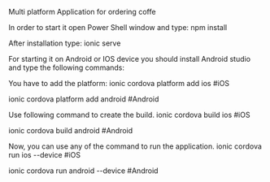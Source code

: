 Multi platform Application for ordering coffe


In order to start it open Power Shell window and type: 
npm install 

After installation type: 
ionic serve




For starting it on Android or IOS device you should install Android studio and type the following commands:

You have to add the platform:
ionic cordova platform add ios #iOS

ionic cordova platform add android #Android

Use following command to create the build.
ionic cordova build ios #iOS

ionic cordova build android #Android

Now, you can use any of the command to run the application.
ionic cordova run ios --device #iOS

ionic cordova run android --device #Android


